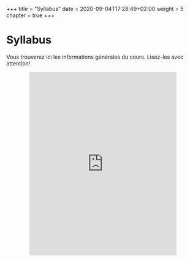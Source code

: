 +++
title = "Syllabus"
date = 2020-09-04T17:28:49+02:00
weight = 5
chapter = true
+++

# Syllabus 

<!--
<div style="text-align: left">Vous trouverez ici les informations générales du cours. Lisez-les avec attention!</div>
-->

Vous trouverez ici les informations générales du cours. Lisez-les avec attention!
<!-- some emoji to test
:sleeping:

:smile:

hfcjhf

{{ "I :heart: Hugo" | emojify }}

<div style="text-align: center"><iframe src="https://giphy.com/embed/TNwRJDrAry7qU" width="480" height="360" frameBorder="0" class="giphy-embed" allowFullScreen></iframe></div>
-->

<div style="text-align: center"><iframe src="https://giphy.com/embed/VbnUQpnihPSIgIXuZv" width="384" height="480" frameBorder="0" class="giphy-embed" allowFullScreen></iframe></div>